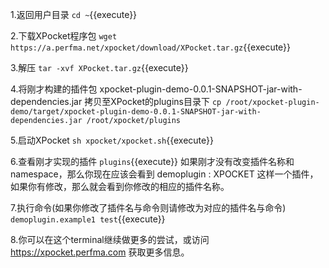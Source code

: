 
1.返回用户目录
`cd ~`{{execute}}

2.下载XPocket程序包
`wget https://a.perfma.net/xpocket/download/XPocket.tar.gz`{{execute}}

3.解压
`tar -xvf XPocket.tar.gz`{{execute}}

4.将刚才构建的插件包 xpocket-plugin-demo-0.0.1-SNAPSHOT-jar-with-dependencies.jar 拷贝至XPocket的plugins目录下
`cp /root/xpocket-plugin-demo/target/xpocket-plugin-demo-0.0.1-SNAPSHOT-jar-with-dependencies.jar /root/xpocket/plugins`

5.启动XPocket
`sh xpocket/xpocket.sh`{{execute}}

6.查看刚才实现的插件
`plugins`{{execute}}
如果刚才没有改变插件名称和namespace，那么你现在应该会看到 demoplugin : XPOCKET 这样一个插件，如果你有修改，那么就会看到你修改的相应的插件名称。

7.执行命令(如果你修改了插件名与命令则请修改为对应的插件名与命令)
`demoplugin.example1 test`{{execute}}

8.你可以在这个terminal继续做更多的尝试，或访问 https://xpocket.perfma.com 获取更多信息。